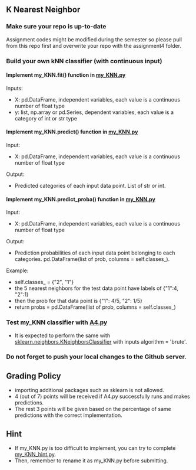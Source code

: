 ## K Nearest Neighbor

### Make sure your repo is up-to-date

Assignment codes might be modified during the semester so please pull from this repo first and overwrite your repo with the assignment4 folder.

### Build your own kNN classifier (with continuous input)

#### Implement my_KNN.fit() function in [my_KNN.py](https://github.com/hil-se/fds/blob/master/assignments/assignment4/my_KNN.py)
Inputs:
- X: pd.DataFrame, independent variables, each value is a continuous number of float type
- y: list, np.array or pd.Series, dependent variables, each value is a category of int or str type

#### Implement my_KNN.predict() function in [my_KNN.py](https://github.com/hil-se/fds/blob/master/assignments/assignment4/my_KNN.py)
Input:
- X: pd.DataFrame, independent variables, each value is a continuous number of float type

Output:
- Predicted categories of each input data point. List of str or int.

#### Implement my_KNN.predict_proba() function in [my_KNN.py](https://github.com/hil-se/fds/blob/master/assignments/assignment4/my_KNN.py)
Input:
- X: pd.DataFrame, independent variables, each value is a continuous number of float type

Output:
- Prediction probabilities of each input data point belonging to each categories. pd.DataFrame(list of prob, columns = self.classes_).

Example:
- self.classes_ = {"2", "1"}
- the 5 nearest neighbors for the test data point have labels of {"1":4, "2":1}
- then the prob for that data point is {"1": 4/5, "2": 1/5}
- return probs = pd.DataFrame(list of prob, columns = self.classes_)

### Test my_KNN classifier with [A4.py](https://github.com/hil-se/fds/blob/master/assignments/assignment4/A4.py)
 - It is expected to perform the same with [sklearn.neighbors.KNeighborsClassifier](https://scikit-learn.org/stable/modules/generated/sklearn.neighbors.KNeighborsClassifier.html) with inputs algorithm = 'brute'.


### Do not forget to push your local changes to the Github server.


 ## Grading Policy
 - importing additional packages such as sklearn is not allowed.
 - 4 (out of 7) points will be received if A4.py successfully runs and makes predictions.
 - The rest 3 points will be given based on the percentage of same predictions with the correct implementation.

## Hint
 - If my_KNN.py is too difficult to implement, you can try to complete [my_KNN_hint.py](https://github.com/hil-se/fds/blob/master/assignments/assignment4/my_KNN_hint.py).
 - Then, remember to rename it as my_KNN.py before submitting.
